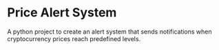 # Price Alert System
A python project to create an alert system that sends notifications when cryptocurrency prices reach predefined levels.
